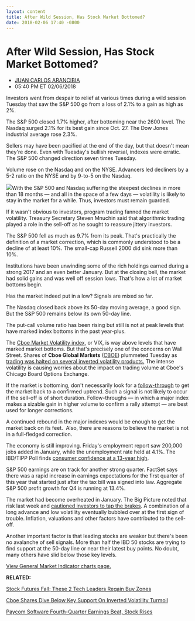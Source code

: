 ```yaml
---
layout: content
title: After Wild Session, Has Stock Market Bottomed?
date: 2018-02-06 17:40 -0800
---
```



After Wild Session, Has Stock Market Bottomed?
===============================================




* [JUAN CARLOS ARANCIBIA](https://www.investors.com/author/arancibiaj/ "Posts by JUAN CARLOS ARANCIBIA")
* 05:40 PM ET 02/06/2018




Investors went from despair to relief at various times during a wild session Tuesday that saw the S&P 500 go from a loss of 2.1% to a gain as high as 2%.




 The S&P 500 closed 1.7% higher, after bottoming near the 2600 level. The Nasdaq surged 2.1% for its best gain since Oct. 27. The Dow Jones industrial average rose 2.3%.


Sellers may have been pacified at the end of the day, but that doesn't mean they're done. Even with Tuesday's bullish reversal, indexes were erratic. The S&P 500 changed direction seven times Tuesday.


Volume rose on the Nasdaq and on the NYSE. Advancers led decliners by a 5-2 ratio on the NYSE and by 9-to-5 on the Nasdaq.


![](https://www.investors.com/wp-content/uploads/2018/02/MP020618-231x300.png)With the S&P 500 and Nasdaq suffering the steepest declines in more than 18 months — and all in the space of a few days — volatility is likely to stay in the market for a while. Thus, investors must remain guarded.


If it wasn't obvious to investors, program trading fanned the market volatility. Treasury Secretary Steven Mnuchin said that algorithmic trading played a role in the sell-off as he sought to reassure jittery investors.


The S&P 500 fell as much as 9.7% from its peak. That's practically the definition of a market correction, which is commonly understood to be a decline of at least 10%. The small-cap Russell 2000 did sink more than 10%.


Institutions have been unwinding some of the rich holdings earned during a strong 2017 and an even better January. But at the closing bell, the market had solid gains and was well off session lows. That's how a lot of market bottoms begin.


Has the market indeed put in a low? Signals are mixed so far.


The Nasdaq closed back above its 50-day moving average, a good sign. But the S&P 500 remains below its own 50-day line.


The put-call volume ratio has been rising but still is not at peak levels that have marked index bottoms in the past year-plus.


The [Cboe Market Volatility index](https://research.investors.com/psychological-market-indicators/chart?type=volatility), or VIX, is way above levels that have marked market bottoms. But that's precisely one of the concerns on Wall Street. Shares of **Cboe Global Markets** ([CBOE](https://research.investors.com/quote.aspx?symbol=CBOE)) plummeted Tuesday as [trading was halted on several inverted volatility products.](https://www.investors.com/news/cboe-shares-dive-below-key-support-on-inverted-volatility-turmoil/) The intense volatility is causing worries about the impact on trading volume at Cboe's Chicago Board Options Exchange.



If the market is bottoming, don't necessarily look for a [follow-through](http://www.investors.com/ibd-university/market-timing/market-bottoms/) to get the market back to a confirmed uptrend. Such a signal is not likely to occur if the sell-off is of short duration. Follow-throughs — in which a major index makes a sizable gain in higher volume to confirm a rally attempt — are best used for longer corrections.


A continued rebound in the major indexes would be enough to get the market back on its feet.  Also, there are reasons to believe the market is not in a full-fledged correction.


The economy is still improving. Friday's employment report saw 200,000 jobs added in January, while the unemployment rate held at 4.1%. The IBD/TIPP Poll finds [consumer confidence at a 13-year high](https://www.investors.com/news/economy/ibdtipp-poll-economic-optimism-hits-13-year-high-on-trump-tax-cuts/).


S&P 500 earnings are on track for another strong quarter. FactSet says there was a rapid increase in earnings expectations for the first quarter of this year that started just after the tax bill was signed into law. Aggregate S&P 500 profit growth for Q4 is running at 13.4%.


The market had become overheated in January. The Big Picture noted that risk last week and [cautioned investors to tap the brakes](https://www.investors.com/market-trend/the-big-picture/stocks-fall-as-market-shows-3-signs-it-may-be-ready-for-a-break/). A combination of a long advance and low volatility eventually bubbled over at the first sign of trouble. Inflation, valuations and other factors have contributed to the sell-off.


Another important factor is that leading stocks are weaker but there's been no avalanche of sell signals. More than half the IBD 50 stocks are trying to find support at the 50-day line or near their latest buy points. No doubt, many others have slid below those key levels.


[View General Market Indicator charts page.](https://www.investors.com/wp-content/uploads/2018/02/IBD0602154547GMI.pdf)


**RELATED:**


[Stock Futures Fall; These 2 Tech Leaders Regain Buy Zones](https://www.investors.com/market-trend/stock-market-today/s-these-2-leaders-regain-buy-zones/)


[Cboe Shares Dive Below Key Support On Inverted Volatility Turmoil](https://www.investors.com/news/cboe-shares-dive-below-key-support-on-inverted-volatility-turmoil/)


[Paycom Software Fourth-Quarter Earnings Beat, Stock Rises](https://www.investors.com/news/technology/paycom-software-fourth-quarter-earnings-beat-stock-rises/)


 


 




